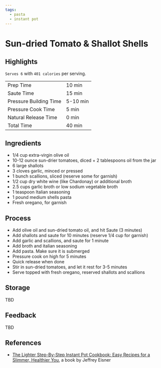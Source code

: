 ```yaml
---
tags:
  - pasta
  - instant pot
---
```


# Sun-dried Tomato & Shallot Shells

## Highlights

`Serves 6` with `401 calories` per serving.

| | |
|----|-----|
| Prep Time             | 10 min    |
| Saute Time            | 15 min    |
| Pressure Building Time| 5-10 min  |
| Pressure Cook Time    | 5 min     |
| Natural Release Time  | 0 min     |
| Total Time            | 40 min    |

## Ingredients

* 1/4 cup extra-virgin olive oil
* 10-12 ounce sun-drier tomatoes, diced + 2 tablespoons oil from the jar
* 6 large shallots
* 3 cloves garlic, minced or pressed
* 1 bunch scallions, sliced (reserve some for garnish)
* 1/2 cup dry white wine (like Chardonay) or additional broth
* 2.5 cups garlic broth or low sodium vegetable broth
* 1 teaspoon Italian seasoning
* 1 pound medium shells pasta
* Fresh oregano, for garnish

## Process

* Add olive oil and sun-dried tomato oil, and hit Saute (3 minutes)
* Add shallots and saute for 10 minutes (reserve 1/4 cup for garnish)
* Add garlic and scallions, and saute for 1 minute
* Add broth and italian seasoning
* Add pasta. Make sure it is submerged
* Pressure cook on high for 5 minutes
* Quick release when done
* Stir in sun-dried tomatoes, and let it rest for 3-5 minutes
* Serve topped with fresh oregano, reserved shallots and scallions

## Storage

TBD

## Feedback

TBD

## References

* [The Lighter Step-By-Step Instant Pot Cookbook: Easy Recipes for a Slimmer, Healthier You](https://www.amazon.com/Lighter-Step-Step-Instant-Cookbook/dp/031670637X/), a book by Jeffrey Eisner
